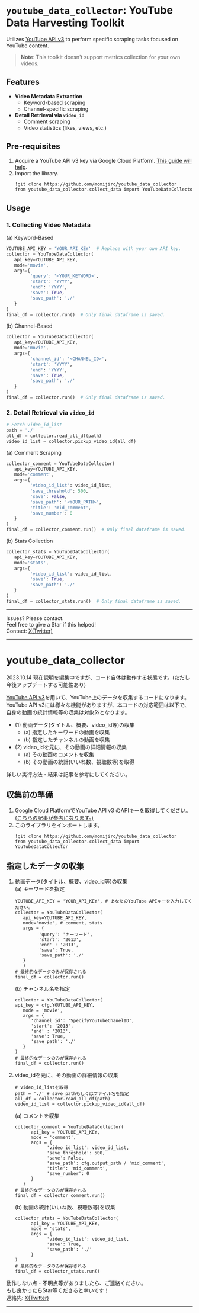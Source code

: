 # `youtube_data_collector`: YouTube Data Harvesting Toolkit

Utilizes [YouTube API v3](https://developers.google.com/youtube/v3/docs?hl=ja) to perform specific scraping tasks focused on YouTube content.

> **Note**: This toolkit doesn't support metrics collection for your own videos.

## Features

- **Video Metadata Extraction**
  - Keyword-based scraping
  - Channel-specific scraping
- **Detail Retrieval via `video_id`**
  - Comment scraping
  - Video statistics (likes, views, etc.)

## Pre-requisites
1. Acquire a YouTube API v3 key via Google Cloud Platform. [This guide will help](https://qiita.com/shinkai_/items/10a400c25de270cb02e4).
2. Import the library.
   ```bash
   !git clone https://github.com/momijiro/youtube_data_collector
   from youtube_data_collector.collect_data import YouTubeDataCollector
   ```

## Usage

### 1. Collecting Video Metadata

(a) Keyword-Based  
```python
YOUTUBE_API_KEY = 'YOUR_API_KEY'  # Replace with your own API key.
collector = YouTubeDataCollector(
   api_key=YOUTUBE_API_KEY,
   mode='movie',
   args={
         'query': '<YOUR_KEYWORD>',
         'start': 'YYYY',
         'end': 'YYYY',
         'save': True,
         'save_path': './'
   }
)
final_df = collector.run()  # Only final dataframe is saved.
```

(b) Channel-Based  
```python
collector = YouTubeDataCollector(
   api_key=YOUTUBE_API_KEY,
   mode='movie',
   args={
         'channel_id': '<CHANNEL_ID>',
         'start': 'YYYY',
         'end': 'YYYY',
         'save': True,
         'save_path': './'
   }
)
final_df = collector.run()  # Only final dataframe is saved.
```

### 2. Detail Retrieval via `video_id`

```python
# Fetch video_id_list
path = './'
all_df = collector.read_all_df(path)
video_id_list = collector.pickup_video_id(all_df)
```

(a) Comment Scraping  
```python
collector_comment = YouTubeDataCollector(
   api_key=YOUTUBE_API_KEY,
   mode='comment',
   args={
         'video_id_list': video_id_list,
         'save_threshold': 500,
         'save': False,
         'save_path': '<YOUR_PATH>',
         'title': 'mid_comment',
         'save_number': 0
   }
)
final_df = collector_comment.run()  # Only final dataframe is saved.
```

(b) Stats Collection  
```python
collector_stats = YouTubeDataCollector(
   api_key=YOUTUBE_API_KEY,
   mode='stats',
   args={
         'video_id_list': video_id_list,
         'save': True,
         'save_path': './'
   }
)
final_df = collector_stats.run()  # Only final dataframe is saved.
```

---

Issues? Please contact.  
Feel free to give a Star if this helped!  
Contact: [X(Twitter)](https://twitter.com/kanure24) 

---

# youtube_data_collector
2023.10.14 現在説明を編集中ですが、コード自体は動作する状態です。(ただし今後アップデートする可能性あり)

[YouTube API v3](https://developers.google.com/youtube/v3/docs?hl=ja)を用いて、YouTube上のデータを収集するコードになります。  
YouTube API v3には様々な機能がありますが、本コードの対応範囲は以下で、自身の動画の統計情報等の収集は対象外となります。
- (1) 動画データ(タイトル、概要、video_id等)の収集
   - (a) 指定したキーワードの動画を収集
   - (b) 指定したチャンネルの動画を収集
- (2) video_idを元に、その動画の詳細情報の収集
   - (a) その動画のコメントを収集
   - (b) その動画の統計(いいね数、視聴数等)を取得

詳しい実行方法・結果は記事を参考にしてください。

## 収集前の準備
1. Google Cloud PlatformでYouTube API v3 のAPIキーを取得してください。[(こちらの記事が参考になります。)](https://qiita.com/shinkai_/items/10a400c25de270cb02e4)
2. このライブラリをインポートします。
   ```
   !git clone https://github.com/momijiro/youtube_data_collector
   from youtube_data_collector.collect_data import YouTubeDataCollector
   ```
## 指定したデータの収集
1. 動画データ(タイトル、概要、video_id等)の収集  
   (a) キーワードを指定  
   ```
   YOUTUBE_API_KEY = 'YOUR_API_KEY', # あなたのYouTube APIキーを入力してください。
   collector = YouTubeDataCollector(
      api_key=YOUTUBE_API_KEY,
      mode='movie', # comment, stats
      args = {
            'query': 'キーワード',
            'start': '2013',
            'end' : '2013',
            'save': True,
            'save_path': './'
      }
      )
   # 最終的なデータのみが保存される
   final_df = collector.run()
   ```
   (b) チャンネル名を指定  
   ```
   collector = YouTubeDataCollector(
   api_key = cfg.YOUTUBE_API_KEY,
      mode = 'movie',
      args = {
         'channel_id': 'SpecifyYouTubeChanelID',
         'start': '2013',
         'end' : '2013',
         'save': True,
         'save_path': './'
      }
   )
   # 最終的なデータのみが保存される
   final_df = collector.run()
   ```

2. video_idを元に、その動画の詳細情報の収集  
   ```
   # video_id_listを取得
   path = './' # save_pathもしくはファイル名を指定
   all_df = collector.read_all_df(path)
   video_id_list = collector.pickup_video_id(all_df)
   ```
   (a) コメントを収集  
   ```
   collector_comment = YouTubeDataCollector(
         api_key = YOUTUBE_API_KEY,
         mode = 'comment',
         args = {
               'video_id_list': video_id_list,
               'save_threshold': 500,
               'save': False,
               'save_path': cfg.output_path / 'mid_comment',
               'title': 'mid_comment',
               'save_number': 0
         }
      )
   # 最終的なデータのみが保存される
   final_df = collector_comment.run()
   ```

   (b) 動画の統計(いいね数、視聴数等)を収集  
   ```
   collector_stats = YouTubeDataCollector(
         api_key = YOUTUBE_API_KEY,
         mode = 'stats',
         args = {
               'video_id_list': video_id_list,
               'save': True,
               'save_path': './'
         }
   )
   # 最終的なデータのみが保存される
   final_df = collector_stats.run()
   ```

動作しない点・不明点等がありましたら、ご連絡ください。  
もし良かったらStar等くださると幸いです！  
連絡先: [X(Twitter)](https://twitter.com/kanure24) 

--- 


